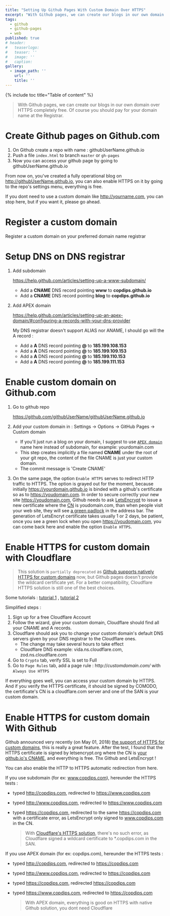 ```yaml
---
title: "Setting Up Github Pages With Custom Domain Over HTTPS"
excerpt: "With Github pages, we can create our blogs in our own domain over HTTPS completely free. Of course you should pay for your domain name at the Registrar."
tags:
  - github
  - github-pages
  - web
published: true
# header:
#   teaserlogo:
#   teaser: ''
#   image: ''
#   caption:
gallery:
  - image_path: ''
    url: ''
    title: ''
---
```


{% include toc title="Table of content" %}

> With Github pages, we can create our blogs in our own domain over HTTPS completely free. Of course you should pay for your domain name at the Registrar.

# Create Github pages on Github.com

1. On Github create a repo with name : githubUserName.github.io
2. Push a file `index.html` to branch `master` or `gh-pages`
3. Now you can access your github page by going to githubUserName.github.io

From now on, you've created a fully operational blog on http://githubUserName.github.io, you can also enable HTTPS on it by going to the repo's settings menu, everything is free.

If you dont need to use a custom domain like http://yourname.com, you can stop here, but if you want it, please go ahead.

# Register a custom domain

Register a custom domain on your preferred domain name registrar

# Setup DNS on DNS registrar

1. Add subdomain

   <https://help.github.com/articles/setting-up-a-www-subdomain/>

   - Add a **CNAME** DNS record pointing **www** to **copdips.github.io**
   - Add a **CNAME** DNS record pointing **blog** to **copdips.github.io**

1. Add APEX domain

   <https://help.github.com/articles/setting-up-an-apex-domain/#configuring-a-records-with-your-dns-provider>

   My DNS registrar doesn't support ALIAS nor ANAME, I should go will the A record :

    - Add a **A** DNS record pointing **@** to **185.199.108.153**
    - Add a **A** DNS record pointing **@** to **185.199.109.153**
    - Add a **A** DNS record pointing **@** to **185.199.110.153**
    - Add a **A** DNS record pointing **@** to **185.199.111.153**

# Enable custom domain on Github.com

1. Go to github repo

   <https://github.com/githubUserName/githubUserName.github.io>

1. Add your custom domain in : Settings -> Options -> GitHub Pages -> Custom domain
   - If you'll just run a blog on your domain, I suggest to use [`APEX domain`](https://help.github.com/articles/setting-up-an-apex-domain-and-www-subdomain/) name here instead of subdomain, for example: yourdomain.com
   - This step creates implicitly a file named **CNAME** under the root of your git repo, the content of the file CNAME is just your custom domain.
   - The commit message is 'Create CNAME'
1. On the same page, the option `Enable HTTPS` serves to redirect HTTP traffic to HTTPS. The option is grayed out for the moment,  because initially https://yourdomain.github.io is binded with a github's certificate so as to https://youdomain.com. In order to  secure correctly your new site https://youdomain.com, Github needs to ask [LetsEncrypt](letsencrypt.org) to issue a new certificate where the [CN](https://en.wikipedia.org/wiki/Certificate_signing_request) is youdomain.com, than when people visit your web site, they will see [a green padlock](https://support.mozilla.org/en-US/kb/how-do-i-tell-if-my-connection-is-secure) in the address bar. The generation of LetsEncryt certificate takes usually  1 or 2 days, be patient, once you see a green lock when you open https://youdomain.com, you can come back here and enable the option `Enable HTTPS`.

# Enable HTTPS for custom domain with Cloudflare

> This solution is `partially deprecated` as [Github supports natively HTTPS for custom domains](#enable-https-for-custom-domain-with-github) now, but Github pages doesn't provide the wildcard certificate yet. For a better compatibility, Cloudflare HTTPS solution is still one of the best choices.

Some tutorials :
[tutorial 1](https://hackernoon.com/set-up-ssl-on-github-pages-with-custom-domains-for-free-a576bdf51bc)
,
[tutorial 2](https://www.jonathan-petitcolas.com/2017/01/13/using-https-with-custom-domain-name-on-github-pages.html)

Simplified steps :

1. Sign up for a free Cloudflare Account
1. Follow the wizard, give your custom domain, Cloudflare should find all your CNAME and A records.
1. Cloudflare should ask you to change your custom domain's default DNS servers given by your DNS registrar to the Cloudflare ones.
    - The change may take several hours to take effect
    - Cloudflare DNS example: vida.ns.cloudflare.com, zod.ns.cloudflare.com
1. Go to `Crypto` tab, verify SSL is set to Full
1. Go to `Page Rules` tab, add a page rule : http://*customdomain.com/* with `Always Use HTTPS`

If everything goes well, you can access your custom domain by HTTPS. And if you verify the HTTPS certificate, it should be signed by COMODO, the certificate's CN is a cloudflare.com server and one of the SAN is your custom domain.

# Enable HTTPS for custom domain With Github

Github announced very recently (on May 01, 2018) [the support of HTTPS for custom domains](https://blog.github.com/2018-05-01-github-pages-custom-domains-https/), this is really a great feature. After the test, I found that the HTTPS certificate is signed by letsencrypt.org where the CN is [your github.io's CNAME](#enable-custom-domain-on-githubcom), and everything is free. Thx Github and LetsEncrypt !

You can also enable the HTTP to HTTPS automatic redirection from here.

If you use subdomain (for ex: www.copdips.com), hereunder the HTTPS tests :

- typed http://copdips.com, redirected to https://www.copdips.com
- typed http://www.copdips.com, redirected to https://www.copdips.com
- typed https://copdips.com, redirected to the same https://copdips.com with a certificate error, as LetsEncrypt only signed to www.copdips.com in the CN.

  > With [Cloudflare's HTTPS solution](#enable-https-for-custom-domain-with-cloudflare), there's no such error, as Cloudflare signed a wildcard certificate to *.copdips.com in the SAN.

If you use APEX domain (for ex: copdips.com), hereunder the HTTPS tests :
- typed http://copdips.com, redirected to https://copdips.com
- typed http://www.copdips.com, redirected to https://copdips.com
- typed https://copdips.com, redirected https://copdips.com
- typed https://www.copdips.com, redirected to https://copdips.com

  > With APEX domain, everything is good on HTTPS with native Github solution, you dont need Cloudflare

